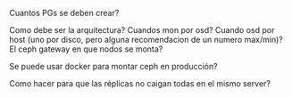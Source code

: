 Cuantos PGs se deben crear?

Como debe ser la arquitectura? Cuandos mon por osd?
Cuando osd por host (uno por disco, pero alguna recomendacion de un numero max/min)?
El ceph gateway en que nodos se monta?

Se puede usar docker para montar ceph en producción?


Como hacer para que las réplicas no caigan todas en el mismo server?
